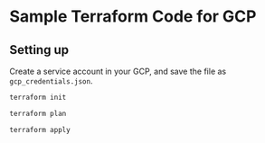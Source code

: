 # Sample Terraform Code for GCP

## Setting up

Create a service account in your GCP, and save the file as `gcp_credentials.json`.

```bash
terraform init

terraform plan

terraform apply
```